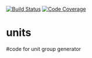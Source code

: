 [![Build Status](https://travis-ci.org/Surwalia/units.svg?branch=master)](https://travis-ci.org/Surwalia/units)
[![Code Coverage](https://codecov.io/github/Surwalia/units/coverage.svg?branch=master&token=)](https://codecov.io/gh/Surwalia/units)

# units
#code for unit group generator

